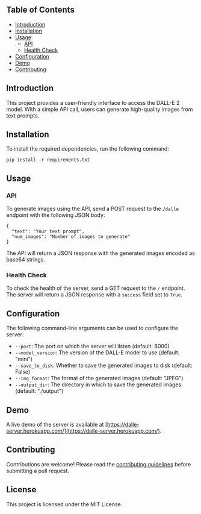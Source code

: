 ## Table of Contents

- [Introduction](#introduction)
- [Installation](#installation)
- [Usage](#usage)
    - [API](#api)
    - [Health Check](#health-check)
- [Configuration](#configuration)
- [Demo](#demo)
- [Contributing](#contributing)

## Introduction

This project provides a user-friendly interface to access the DALL-E 2 model. With a simple API call, users can generate high-quality images from text prompts.

## Installation

To install the required dependencies, run the following command:

```
pip install -r requirements.txt
```

## Usage

### API

To generate images using the API, send a POST request to the `/dalle` endpoint with the following JSON body:

```
{
  "text": "Your text prompt",
  "num_images": "Number of images to generate"
}
```

The API will return a JSON response with the generated images encoded as base64 strings.

### Health Check

To check the health of the server, send a GET request to the `/` endpoint. The server will return a JSON response with a `success` field set to `True`.

## Configuration

The following command-line arguments can be used to configure the server:

- `--port`: The port on which the server will listen (default: 8000)
- `--model_version`: The version of the DALL-E model to use (default: "mini")
- `--save_to_disk`: Whether to save the generated images to disk (default: False)
- `--img_format`: The format of the generated images (default: "JPEG")
- `--output_dir`: The directory in which to save the generated images (default: "./output")

## Demo

A live demo of the server is available at [https://dalle-server.herokuapp.com/](https://dalle-server.herokuapp.com/).

## Contributing

Contributions are welcome! Please read the [contributing guidelines](https://github.com/username/project-name/blob/main/CONTRIBUTING.md) before submitting a pull request.

## License

This project is licensed under the MIT License.